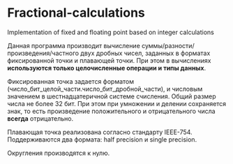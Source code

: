 # Fractional-calculations
Implementation of fixed and floating point based on integer calculations

Данная программа производит вычисление суммы/разности/произведения/частного двух дробных чисел, заданных в форматах фиксированной точки и плавающей точки.
При этом в вычислениях **используются только целочисленные операции и типы данных**.

Фиксированная точка задается форматом (число_бит_целой_части.число_бит_дробной_части), и числовым значением в шестнадцатеричной системе счисления.
Общий размер числа не более 32 бит. При этом при умножении и делении сохраняется знак, то есть произведение положительного и отрицательного числа **всегда** отрицательно.

Плавающая точка реализована согласно стандарту IEEE-754.
Поддерживаются два формата: half precision и single precision.

Округления производятся к нулю.
